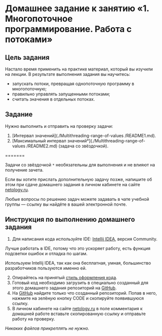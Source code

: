 # Домашнее задание к занятию «1. Многопоточное программирование. Работа с потоками»

## Цель задания

Настало время применить на практике материал, который вы изучили на лекции. В результате выполнения задания вы научитесь:

- запускать потоки, превращая однопоточную программу в многопоточную;
- правильно управлять запущенными потоками;
- считать значения в отдельных потоках. 

## Задание

Нужно выполнить и отправить на проверку задачи:

1. [Интервал значений](./Multithreading-range-of-values
/README1.md).	
2. [Максимальный интервал значений*](./Multithreading-range-of-values
/README2.md) (задача со звёздочкой).

=======

Задачи со звёздочкой `*` необязательны для выполнения и не влияют на получение зачета.

Если вы хотите прислать дополнительную задачу позже, напишите об этом при сдаче домашнего задания в личном кабинете на сайте [netology.ru](https://netology.ru).

Любые вопросы по решению задач можете задавать в чате учебной группы — ссылку вы найдёте в вашей электронной почте.

## Инструкция по выполнению домашнего задания

1. Для написания кода используйте IDE: [Intellij IDEA](https://www.jetbrains.com/idea/download/), версия Community.

 Лучше работать в IDE, потому что это ускоряет работу, есть функция подсветки ошибок и отладка по шагам.
 
 Используем Intellij IDEA, так как она бесплатная, умная, большинство разработчиков пользуются именно ей.

2. Опирайтесь на принятый [стиль оформления кода](https://github.com/netology-code/codestyle/blob/master/java/README.md).
3. Готовый код необходимо загрузить в специально созданный для этого домашнего задания репозиторий на [GitHub](https://github.com/).
4. На [GitHub](https://github.com/) найдите только что созданный репозиторий. Попав в него, нажмите на зелёную кнопку CODE и скопируйте появившуюся ссылку.
5. В личном кабинете на сайте [netology.ru](https://netology.ru/) в поле комментария к домашней работе вставьте скопированную ссылку и отправьте работу на проверку.

*Никаких файлов прикреплять не нужно.*
